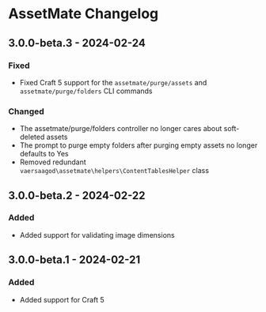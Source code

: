 # AssetMate Changelog

## 3.0.0-beta.3 - 2024-02-24
### Fixed
- Fixed Craft 5 support for the `assetmate/purge/assets` and `assetmate/purge/folders` CLI commands
### Changed
- The assetmate/purge/folders controller no longer cares about soft-deleted assets
- The prompt to purge empty folders after purging empty assets no longer defaults to Yes
- Removed redundant `vaersaagod\assetmate\helpers\ContentTablesHelper` class

## 3.0.0-beta.2 - 2024-02-22
### Added
- Added support for validating image dimensions

## 3.0.0-beta.1 - 2024-02-21
### Added
- Added support for Craft 5

